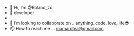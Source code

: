 - 👋 Hi, I’m @Roland_zo
- 👀 developer
- 
- 💞️ I’m looking to collaborate on .. anything..code, love, life😎
- 📫 How to reach me ... mamarotea@gmail.com

<!---
Roland-4-roland/Roland-4-roland is a ✨ special ✨ repository because its `README.md` (this file) appears on your GitHub profile.
You can click the Preview link to take a look at your changes.
--->

